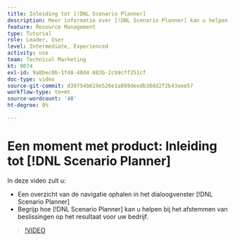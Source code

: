 ```yaml
---
title: Inleiding tot [!DNL Scenario Planner]
description: Meer informatie over [!DNL Scenario Planner] kan u helpen bij het afstemmen van beslissingen op het resultaat voor uw bedrijf. Leren navigeren [!DNL Scenario Planner].
feature: Resource Management
type: Tutorial
role: Leader, User
level: Intermediate, Experienced
activity: use
team: Technical Marketing
kt: 9074
exl-id: 9a8bec0b-1f48-48d4-883b-2cb9cff251cf
doc-type: video
source-git-commit: d39754b619e526e1a869deedb38dd2f2b43aee57
workflow-type: tm+mt
source-wordcount: '48'
ht-degree: 0%

---
```


# Een moment met product: Inleiding tot [!DNL Scenario Planner]

In deze video zult u:

* Een overzicht van de navigatie ophalen in het dialoogvenster [!DNL Scenario Planner]
* Begrijp hoe [!DNL Scenario Planner] kan u helpen bij het afstemmen van beslissingen op het resultaat voor uw bedrijf.

>[!VIDEO](https://video.tv.adobe.com/v/335316/?quality=12)
